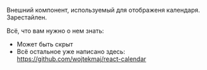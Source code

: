 Внешний компонент, используемый для отображеня календаря. Зарестайлен.

Всё, что вам нужно о нем знать:

- Может быть скрыт
- Всё остальное уже написано здесь: https://github.com/wojtekmaj/react-calendar